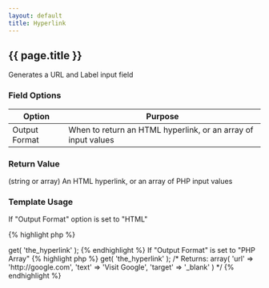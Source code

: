 ```yaml
---
layout: default
title: Hyperlink
---
```


## {{ page.title }}

Generates a URL and Label input field

### Field Options

| Option | Purpose |
|--------|---------|
| Output Format | When to return an HTML hyperlink, or an array of input values |

### Return Value

(string or array) An HTML hyperlink, or an array of PHP input values

### Template Usage

If "Output Format" option is set to "HTML"

{% highlight php %}
<?php
echo CFS()->get( 'the_hyperlink' );
{% endhighlight %}

If "Output Format" is set to "PHP Array"

{% highlight php %}
<?php
$link = CFS()->get( 'the_hyperlink' );
/*
    Returns:
    array(
        'url' => 'http://google.com',
        'text' => 'Visit Google',
        'target' => '_blank'
    )
*/
{% endhighlight %}
